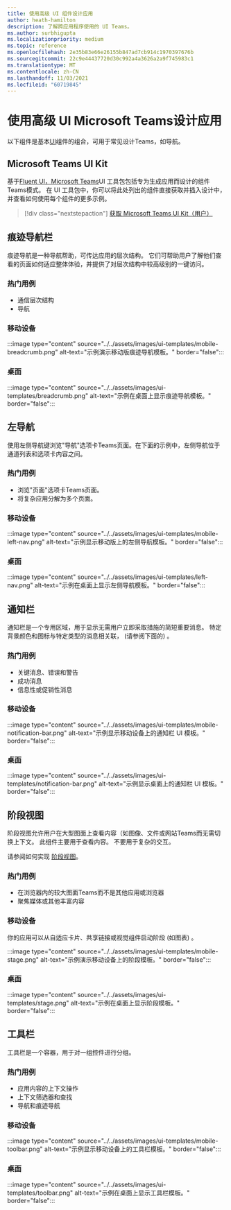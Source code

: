 ```yaml
---
title: 使用高级 UI 组件设计应用
author: heath-hamilton
description: 了解跨应用程序使用的 UI Teams。
ms.author: surbhigupta
ms.localizationpriority: medium
ms.topic: reference
ms.openlocfilehash: 2e35b83e66e26155b847ad7cb914c1970397676b
ms.sourcegitcommit: 22c9e44437720d30c992a4a3626a2a9f745983c1
ms.translationtype: MT
ms.contentlocale: zh-CN
ms.lasthandoff: 11/03/2021
ms.locfileid: "60719845"
---
```

# <a name="designing-your-microsoft-teams-app-with-advanced-ui-components"></a>使用高级 UI Microsoft Teams设计应用

以下组件是基本[UI](~/concepts/design/design-teams-app-basic-ui-components.md)组件的组合，可用于常见设计Teams，如导航。

## <a name="microsoft-teams-ui-kit"></a>Microsoft Teams UI Kit

基于<a href="https://fluentsite.z22.web.core.windows.net/" target="_blank">Fluent UI，Microsoft Teams</a>UI 工具包包括专为生成应用而设计的组件Teams模式。 在 UI 工具包中，你可以将此处列出的组件直接获取并插入设计中，并查看如何使用每个组件的更多示例。

> [!div class="nextstepaction"]
> [获取 Microsoft Teams UI Kit（用户）](https://www.figma.com/community/file/916836509871353159)

## <a name="breadcrumb"></a>痕迹导航栏

痕迹导航是一种导航帮助，可传达应用的层次结构。 它们可帮助用户了解他们查看的页面如何适应整体体验，并提供了对层次结构中较高级别的一键访问。

### <a name="top-use-cases"></a>热门用例

* 通信层次结构
* 导航

### <a name="mobile"></a>移动设备

:::image type="content" source="../../assets/images/ui-templates/mobile-breadcrumb.png" alt-text="示例演示移动版痕迹导航模板。" border="false":::

### <a name="desktop"></a>桌面

:::image type="content" source="../../assets/images/ui-templates/breadcrumb.png" alt-text="示例在桌面上显示痕迹导航模板。" border="false":::

## <a name="left-nav"></a>左导航

使用左侧导航键浏览"导航"选项卡Teams页面。在下面的示例中，左侧导航位于通道列表和选项卡内容之间。

### <a name="top-use-cases"></a>热门用例

* 浏览"页面"选项卡Teams页面。
* 将复杂应用分解为多个页面。

### <a name="mobile"></a>移动设备

:::image type="content" source="../../assets/images/ui-templates/mobile-left-nav.png" alt-text="示例显示移动版上的左侧导航模板。" border="false":::

### <a name="desktop"></a>桌面

:::image type="content" source="../../assets/images/ui-templates/left-nav.png" alt-text="示例在桌面上显示左侧导航模板。" border="false":::

## <a name="notification-bar"></a>通知栏

通知栏是一个专用区域，用于显示无需用户立即采取措施的简短重要消息。 特定背景颜色和图标与特定类型的消息相关联， (请参阅下面的) 。

### <a name="top-use-cases"></a>热门用例

* 关键消息、错误和警告
* 成功消息
* 信息性或促销性消息

### <a name="mobile"></a>移动设备

:::image type="content" source="../../assets/images/ui-templates/mobile-notification-bar.png" alt-text="示例显示移动设备上的通知栏 UI 模板。" border="false":::

### <a name="desktop"></a>桌面

:::image type="content" source="../../assets/images/ui-templates/notification-bar.png" alt-text="示例显示桌面上的通知栏 UI 模板。" border="false":::

## <a name="stage-view"></a>阶段视图

阶段视图允许用户在大型图面上查看内容（如图像、文件或网站Teams而无需切换上下文。 此组件主要用于查看内容。 不要用于复杂的交互。

请参阅如何实现 [阶段视图](~/tabs/tabs-link-unfurling.md)。

### <a name="top-use-cases"></a>热门用例

* 在浏览器内的较大图面Teams而不是其他应用或浏览器
* 聚焦媒体或其他丰富内容

### <a name="mobile"></a>移动设备

你的应用可以从自适应卡片、共享链接或视觉组件启动阶段 (如图表) 。

:::image type="content" source="../../assets/images/ui-templates/mobile-stage.png" alt-text="示例演示移动设备上的阶段模板。" border="false":::

### <a name="desktop"></a>桌面

:::image type="content" source="../../assets/images/ui-templates/stage.png" alt-text="示例在桌面上显示阶段模板。" border="false":::

## <a name="toolbar"></a>工具栏

工具栏是一个容器，用于对一组控件进行分组。

### <a name="top-use-cases"></a>热门用例

* 应用内容的上下文操作
* 上下文筛选器和查找
* 导航和痕迹导航

### <a name="mobile"></a>移动设备

:::image type="content" source="../../assets/images/ui-templates/mobile-toolbar.png" alt-text="示例显示移动设备上的工具栏模板。" border="false":::

### <a name="desktop"></a>桌面

:::image type="content" source="../../assets/images/ui-templates/toolbar.png" alt-text="示例在桌面上显示工具栏模板。" border="false":::
